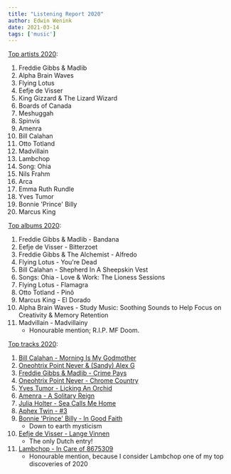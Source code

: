 ```yaml
---
title: "Listening Report 2020"
author: Edwin Wenink
date: 2021-03-14
tags: ['music']
---
```


[Top artists 2020](https://www.last.fm/user/EdwinW/library/artists?from=2020-01-01&to=2021-01-01):

1. Freddie Gibbs & Madlib
2. Alpha Brain Waves
3. Flying Lotus
4. Eefje de Visser
5. King Gizzard & The Lizard Wizard
6. Boards of Canada
7. Meshuggah
8. Spinvis
9. Amenra
10. Bill Calahan
11. Otto Totland
12. Madvillain
13. Lambchop
14. Song: Ohia
15. Nils Frahm
16. Arca
17. Emma Ruth Rundle
18. Yves Tumor
19. Bonnie 'Prince' Billy
20. Marcus King

[Top albums 2020](https://www.last.fm/user/EdwinW/library/albums?from=2020-01-01&to=2021-01-01):

1. Freddie Gibbs & Madlib - Bandana
2. Eefje de Visser - Bitterzoet
3. Freddie Gibbs & The Alchemist - Alfredo
4. Flying Lotus - You're Dead
5. Bill Calahan - Shepherd In A Sheepskin Vest
6. Songs: Ohia - Love & Work: The Lioness Sessions
7. Flying Lotus - Flamagra
8. Otto Totland - Pinô
9. Marcus King - El Dorado
10. Alpha Brain Waves - Study Music: Soothing Sounds to Help Focus on Creativity & Memory Retention
11. Madvillain - Madvillainy
    * Honourable mention; R.I.P. MF Doom. 

[Top tracks 2020](https://www.last.fm/user/EdwinW/library/tracks?from=2020-01-01&to=2021-01-01):

1. [Bill Calahan - Morning Is My Godmother](https://youtu.be/xCcUYEzzQVo)
2. [Oneohtrix Point Never & (Sandy) Alex G](https://www.youtube.com/watch?v=oW_UxxDo10w)
3. [Freddie Gibbs & Madlib - Crime Pays](https://www.youtube.com/watch?v=u8R7fmLYgi4)
4. [Oneohtrix Point Never - Chrome Country](https://youtu.be/GVj4v-UCIQo)
5. [Yves Tumor - Licking An Orchid](https://www.youtube.com/watch?v=M9teCJVTr_s&t=1s)
6. [Amenra - A Solitary Reign](https://youtu.be/CD7bxyzFbC4)
7. [Julia Holter - Sea Calls Me Home](https://youtu.be/OERixQR-hxY)
8. [Aphex Twin - #3](https://www.youtube.com/watch?v=fkvZOvOeON0)
9. [Bonnie 'Prince' Billy - In Good Faith](https://youtu.be/q-rLvg1k-Uk)
    * Down to earth mysticism
10. [Eefje de Visser - Lange Vinnen](https://www.youtube.com/watch?v=NIN7_m2omQw)
    * The only Dutch entry!
11. [Lambchop - In Care of 8675309](https://youtu.be/3CD2-xbHC5w)
    * Honourable mention, because I consider Lambchop one of my top discoveries of 2020
